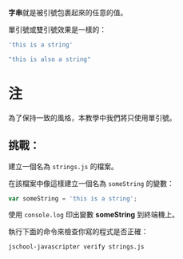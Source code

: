 **字串**就是被引號包裹起來的任意的值。

單引號或雙引號效果是一樣的：

```js
'this is a string'

"this is also a string"
```
# 注

為了保持一致的風格，本教學中我們將只使用單引號。

## 挑戰：

建立一個名為 `strings.js` 的檔案。

在該檔案中像這樣建立一個名為 `someString` 的變數：

```js
var someString = 'this is a string';
```

使用 `console.log` 印出變數 **someString** 到終端機上。

執行下面的命令來檢查你寫的程式是否正確：

`jschool-javascripter verify strings.js`
